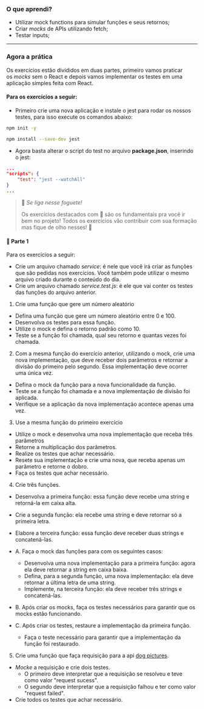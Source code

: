 ### O que aprendi?

- Utilizar mock functions para simular funções e seus retornos;
- Criar *mocks* de APIs utilizando fetch;
- Testar inputs;

---

### Agora a prática

Os exercícios estão divididos em duas partes, primeiro vamos praticar os *mocks* sem o React e depois vamos implementar os testes em uma aplicação simples feita com React.

#### Para os exercícios a seguir:

- Primeiro crie uma nova aplicação e instale o jest para rodar os nossos testes, para isso execute os comandos abaixo:

```bash
npm init -y

npm install --save-dev jest
```

- Agora basta alterar o script do test no arquivo **package.json**, inserindo o jest:

```json
...
"scripts": {
    "test": "jest --watchAll"
}
...
```

> 🚀 *Se liga nesse foguete!*
> 
> Os exercícios destacados com 🚀 são os fundamentais pra você ir bem no projeto! Todos os exercícios vão contribuir com sua formação mas fique de olho nesses! 👀

#### 🚀 Parte 1

Para os exercícios a seguir:

- Crie um arquivo chamado *service*: é nele que você irá criar as funções que são pedidas nos exercícios. Você também pode utilizar o mesmo arquivo criado durante o conteúdo do dia.
- Crie um arquivo chamado *service.test.js*: é ele que vai conter os testes das funções do arquivo anterior.
1. Crie uma função que gere um número aleatório
- Defina uma função que gere um número aleatório entre 0 e 100.
- Desenvolva os testes para essa função.
- Utilize o mock e defina o retorno padrão como 10.
- Teste se a função foi chamada, qual seu retorno e quantas vezes foi chamada.
2. Com a mesma função do exercício anterior, utilizando o mock, crie uma nova implementação, que deve receber dois parâmetros e retornar a divisão do primeiro pelo segundo. Essa implementação deve ocorrer uma única vez.
- Defina o mock da função para a nova funcionalidade da função.
- Teste se a função foi chamada e a nova implementação de divisão foi aplicada.
- Verifique se a aplicação da nova implementação acontece apenas uma vez.
3. Use a mesma função do primeiro exercício
- Utilize o mock e desenvolva uma nova implementação que receba três parâmetros
- Retorne a multiplicação dos parâmetros.
- Realize os testes que achar necessário.
- Resete sua implementação e crie uma nova, que receba apenas um parâmetro e retorne o dobro.
- Faça os testes que achar necessário.
4. Crie três funções.
- Desenvolva a primeira função: essa função deve recebe uma string e retorná-la em caixa alta.

- Crie a segunda função: ela recebe uma string e deve retornar só a primeira letra.

- Elabore a terceira função: essa função deve receber duas strings e concatená-las.

- A. Faça o mock das funções para com os seguintes casos:
  
  - Desenvolva uma nova implementação para a primeira função: agora ela deve retornar a string em caixa baixa.
  - Defina, para a segunda função, uma nova implementação: ela deve retornar a última letra de uma string.
  - Implemente, na terceira função: ela deve receber três strings e concatená-las.

- B. Após criar os mocks, faça os testes necessários para garantir que os mocks estão funcionando.

- C. Após criar os testes, restaure a implementação da primeira função.
  
  - Faça o teste necessário para garantir que a implementação da função foi restaurado.
5. Crie uma função que faça requisição para a api [dog pictures](https://dog.ceo/dog-api/).
- *Mocke* a requisição e crie dois testes.
  - O primeiro deve interpretar que a requisição se resolveu e teve como valor "request sucess".
  - O segundo deve interpretar que a requisição falhou e ter como valor "request failed".
- Crie todos os testes que achar necessário.
